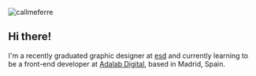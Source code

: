 ![callmeferre](https://i.imgur.com/2ZH1ist.png?1)

## Hi there!

I'm a recently graduated graphic designer at [esd](https://esdmadrid.es/) and currently learning to be a front-end developer at [Adalab Digital](https://adalab.es/), based in Madrid, Spain.
